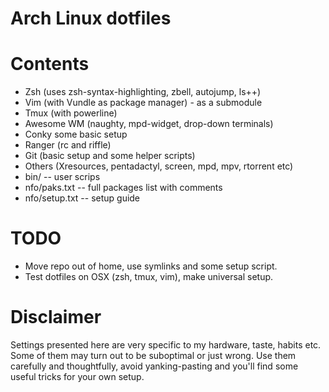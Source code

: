 Arch Linux dotfiles
========

# Contents #

 * Zsh (uses zsh-syntax-highlighting, zbell, autojump, ls++)
 * Vim (with Vundle as package manager) - as a submodule
 * Tmux (with powerline)
 * Awesome WM (naughty, mpd-widget, drop-down terminals)
 * Conky some basic setup
 * Ranger (rc and riffle)
 * Git (basic setup and some helper scripts)
 * Others (Xresources, pentadactyl, screen, mpd, mpv, rtorrent etc)
 * bin/ -- user scrips
 * nfo/paks.txt -- full packages list with comments
 * nfo/setup.txt -- setup guide


# TODO #

* Move repo out of home, use symlinks and some setup script.
* Test dotfiles on OSX (zsh, tmux, vim), make universal setup.


# Disclaimer #

Settings presented here are very specific to my hardware, taste, habits etc. 
Some of them may turn out to be suboptimal or just wrong.
Use them carefully and thoughtfully, avoid yanking-pasting and you'll find
some useful tricks for your own setup.
